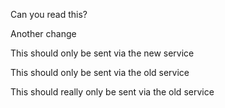 Can you read this?

Another change

This should only be sent via the new service

This should only be sent via the old service


This should really only be sent via the old service
 
